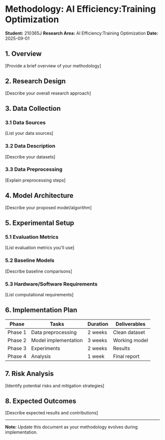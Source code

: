 # Methodology: AI Efficiency:Training Optimization

**Student:** 210365J
**Research Area:** AI Efficiency:Training Optimization
**Date:** 2025-09-01

## 1. Overview

[Provide a brief overview of your methodology]

## 2. Research Design

[Describe your overall research approach]

## 3. Data Collection

### 3.1 Data Sources
[List your data sources]

### 3.2 Data Description
[Describe your datasets]

### 3.3 Data Preprocessing
[Explain preprocessing steps]

## 4. Model Architecture

[Describe your proposed model/algorithm]

## 5. Experimental Setup

### 5.1 Evaluation Metrics
[List evaluation metrics you'll use]

### 5.2 Baseline Models
[Describe baseline comparisons]

### 5.3 Hardware/Software Requirements
[List computational requirements]

## 6. Implementation Plan

| Phase | Tasks | Duration | Deliverables |
|-------|-------|----------|--------------|
| Phase 1 | Data preprocessing | 2 weeks | Clean dataset |
| Phase 2 | Model implementation | 3 weeks | Working model |
| Phase 3 | Experiments | 2 weeks | Results |
| Phase 4 | Analysis | 1 week | Final report |

## 7. Risk Analysis

[Identify potential risks and mitigation strategies]

## 8. Expected Outcomes

[Describe expected results and contributions]

---

**Note:** Update this document as your methodology evolves during implementation.